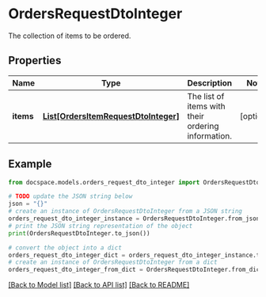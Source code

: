 # OrdersRequestDtoInteger

The collection of items to be ordered.

## Properties

Name | Type | Description | Notes
------------ | ------------- | ------------- | -------------
**items** | [**List[OrdersItemRequestDtoInteger]**](OrdersItemRequestDtoInteger.md) | The list of items with their ordering information. | [optional] 

## Example

```python
from docspace.models.orders_request_dto_integer import OrdersRequestDtoInteger

# TODO update the JSON string below
json = "{}"
# create an instance of OrdersRequestDtoInteger from a JSON string
orders_request_dto_integer_instance = OrdersRequestDtoInteger.from_json(json)
# print the JSON string representation of the object
print(OrdersRequestDtoInteger.to_json())

# convert the object into a dict
orders_request_dto_integer_dict = orders_request_dto_integer_instance.to_dict()
# create an instance of OrdersRequestDtoInteger from a dict
orders_request_dto_integer_from_dict = OrdersRequestDtoInteger.from_dict(orders_request_dto_integer_dict)
```
[[Back to Model list]](../README.md#documentation-for-models) [[Back to API list]](../README.md#documentation-for-api-endpoints) [[Back to README]](../README.md)


